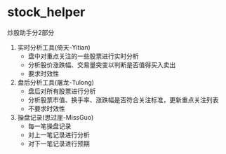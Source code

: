 # stock_helper
炒股助手分2部分
1. 实时分析工具(倚天-Yitian)
   + 盘中对重点关注的一些股票进行实时分析
   + 分析股价涨跌幅、交易量突变以判断是否值得买入卖出
   + 要求时效性
2. 盘后分析工具(屠龙-Tulong)
   + 盘后对所有股票进行分析
   + 分析股票市值、换手率、涨跌幅是否符合关注标准，更新重点关注列表
   + 不要求时效性
3. 操盘记录(思过崖-MissGuo)
   + 每一笔操盘记录
   + 对上一笔记录进行分析
   + 对下一笔记录进行预期
